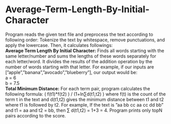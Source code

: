 # Average-Term-Length-By-Initial-Character

Program reads the given text file and preprocess the text according to following order: Tokenize the text by whitespace, remove punctuations, and apply the lowercase. Then, it calculates followings:
<br>
**Average Term Length By Initial Character:** Finds all words starting with the same letter/number and sums the lengths of these words separately for each letter/word. It divides the results of the addition operation by the number of words starting with that letter. For example, if our inputs are [”apple”,”banana”,”avocado”,”blueberry”], our output would be: <br>
a = 6 <br>
b = 7.5
<br>
**Total Minimum Distance:** For each term pair, program calculates the following formula: ( f(t1)*f(t2) ) / (1+ln∑d(t1,t2) )
where f(t) is the count of the term t in the text and d(t1,t2) gives the minimum distance between t1 and t2 where t1 is followed by t2. For example, If the text is ”aa bb cc aa cc dd bb” and t1 = aa and t2 = bb, then ∑ d(t1,t2) = 1+3 = 4. Program prints only topN pairs according to the score.
